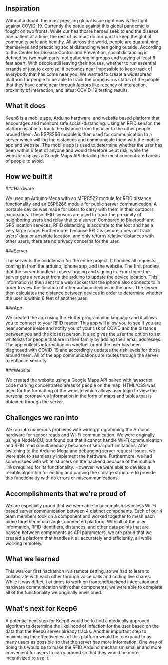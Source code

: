 ## Inspiration

Without a doubt, the most pressing global issue right now is the fight against COVID-19. Currently the battle against this global pandemic is fought on two fronts. While our healthcare heroes seek to end the disease one patient at a time, the rest of us must do our part to keep the global community safe and healthy. All across the world, people are quarantining themselves and practicing social distancing when going outside. According to the Center for Disease Control and Prevention, social distancing is defined by two main parts: not gathering in groups and staying at least 6 feet apart. With people still leaving their houses, whether to run essential errands or just to exercise, it becomes near impossible to keep track of everybody that has come near you. We wanted to create a widespread platform for people to be able to track the coronavirus status of the people that they have come near through factors like recency of interaction, proximity of interaction, and latest COVID-19 testing results.

## What it does

Keep6 is a mobile app, Arduino hardware, and website based platform that encourages and monitors safe social-distancing. Using an RFID sensor, the platform is able to track the distance from the user to the other people around them. An ESP8266 module is then used for communication to a server which will log the distances and communicate them with the mobile app and website. The mobile app is used to determine whether the user has been within 6 feet of anyone and would therefore be at risk, while the website displays a Google Maps API detailing the most concentrated areas of people to avoid.

## How we built it

###Hardware

 We used an Arduino Mega with an MFRC522 module for RFID distance functionality and an ESP8266 module for public server communication. A portable device was made for users to carry with them in their outdoors excursions. These RFID sensors are used to track the proximity of neighboring users and relay that to a server. Compared to Bluetooth and GPS location services, RFID distancing is accurate to the foot and has a very large range. Furthermore, because RFID is secure, does not track users’ data or absolute location, and only returns relative distances with other users, there are no privacy concerns for the user.

###Server

The server is the middleman for the entire project. It handles all requests coming in from the arduino, iphone app, and the website. The first process that the server handles is users logging and signing in. From there the server gets a request from the arduino to update the device location. This information is then sent to a web socket that the iphone also connects to in order to view the location of other arduino devices in the area. The server then calculates the distance between devices in order to determine whether the user is within 6 feet of another user.

###App

We created the app using the Flutter programming language and it allows you to connect to your RFID reader. This app will allow you to see if you are near someone else and notify you of your risk of COVID and the distance between you and the closest person. It also gives the user the option to set whitelists for people that are in their family by adding their email addresses. The app collects information on whether or not the user has been diagnosed with COVID-19 and accordingly updates the risk levels for those around them. All of the app communications are routes through the server to enhance security.

###Website

We created the website using a Google Maps API paired with javascript code marking concentrated areas of people on the map. HTML/CSS was used for the formatting of the website which allows user login to view the personal coronavirus information in the form of maps and tables that is obtained through the server.

## Challenges we ran into

We ran into numerous problems with wiring/programming the Arduino hardware for sensor reads and Wi-Fi communication. We were originally using a NodeMCU, but found out that it cannot handle Wi-Fi communication and RFID read simultaneously because of serial port limitations. After switching to the Arduino Mega and debugging server request issues, we were able to seamlessly implement the hardware. Furthermore, we had some issues with whitelist users on the backend because of the multiple links required for its functionality. However, we were able to develop a reliable algorithm for editing and parsing the storage structure to provide this functionality with no errors or miscommunications.

## Accomplishments that we're proud of

We are especially proud that we were able to accomplish seamless Wi-Fi based server communication between 4 distinct components. Each of our 4 team members took on a component and worked together to mesh each piece together into a single, connected platform. With all of the user information, RFID identifiers, distances, and other data points that are passed between components as API parameters, we are proud that we created a platform that handles it all accurately and efficiently, all while working remotely.

## What we learned

This was our first hackathon in a remote setting, so we had to learn to collaborate with each other through voice calls and coding live shares. While it was difficult at times to work on frontend/backend integration and hardware communication with other components, we were able to complete all of the functionality we originally envisioned. 

## What's next for Keep6

A potential next step for Keep6 would be to find a medically approved algorithm to determine the likelihood of infection for the user based on the data that the Keep6 server already tracks. Another important step to maximizing the effectiveness of this platform would be to expand to as many users as possible so that the server has more information. One way of doing this would be to make the RFID Arduino mechanism smaller and more convenient for users to carry around so that they would be more incentivized to use it.
